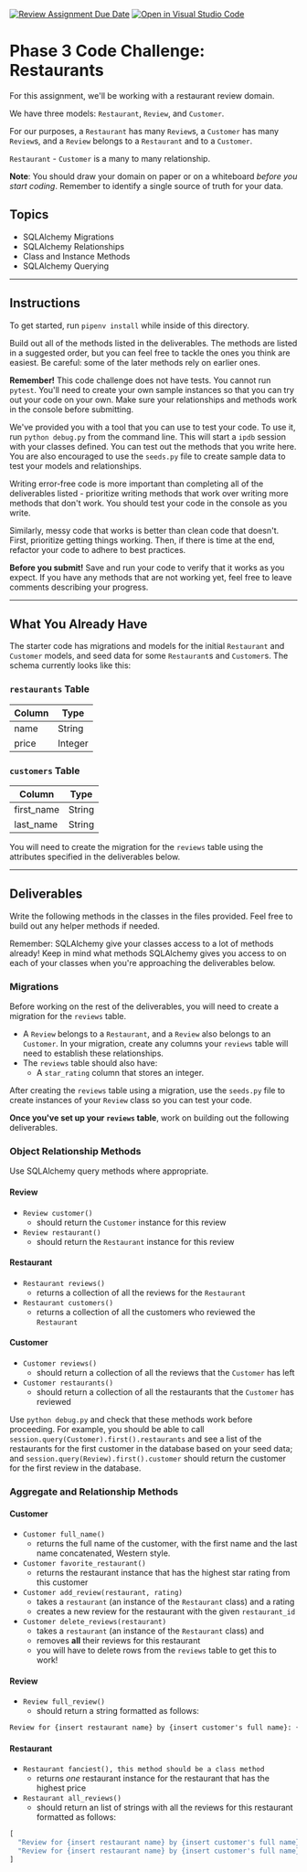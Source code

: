 [![Review Assignment Due Date](https://classroom.github.com/assets/deadline-readme-button-24ddc0f5d75046c5622901739e7c5dd533143b0c8e959d652212380cedb1ea36.svg)](https://classroom.github.com/a/FS3Rk3WR)
[![Open in Visual Studio Code](https://classroom.github.com/assets/open-in-vscode-718a45dd9cf7e7f842a935f5ebbe5719a5e09af4491e668f4dbf3b35d5cca122.svg)](https://classroom.github.com/online_ide?assignment_repo_id=13817563&assignment_repo_type=AssignmentRepo)
# Phase 3 Code Challenge: Restaurants

For this assignment, we'll be working with a restaurant review domain.

We have three models: `Restaurant`, `Review`, and `Customer`.

For our purposes, a `Restaurant` has many `Review`s, a `Customer` has many
`Review`s, and a `Review` belongs to a `Restaurant` and to a `Customer`.

`Restaurant` - `Customer` is a many to many relationship.

**Note**: You should draw your domain on paper or on a whiteboard _before you
start coding_. Remember to identify a single source of truth for your data.

## Topics

- SQLAlchemy Migrations
- SQLAlchemy Relationships
- Class and Instance Methods
- SQLAlchemy Querying

***

## Instructions

To get started, run `pipenv install` while inside of this directory.

Build out all of the methods listed in the deliverables. The methods are listed
in a suggested order, but you can feel free to tackle the ones you think are
easiest. Be careful: some of the later methods rely on earlier ones.

**Remember!** This code challenge does not have tests. You cannot run `pytest`.
 You'll need to create your own sample instances so
that you can try out your code on your own. Make sure your relationships and
methods work in the console before submitting.

We've provided you with a tool that you can use to test your code. To use it,
run `python debug.py` from the command line. This will start a `ipdb` session with
your classes defined. You can test out the methods that you write here. You are
also encouraged to use the `seeds.py` file to create sample data to test your
models and relationships.

Writing error-free code is more important than completing all of the
deliverables listed - prioritize writing methods that work over writing more
methods that don't work. You should test your code in the console as you write.

Similarly, messy code that works is better than clean code that doesn't. First,
prioritize getting things working. Then, if there is time at the end, refactor
your code to adhere to best practices.

**Before you submit!** Save and run your code to verify that it works as you
expect. If you have any methods that are not working yet, feel free to leave
comments describing your progress.

***

## What You Already Have

The starter code has migrations and models for the initial `Restaurant` and
`Customer` models, and seed data for some `Restaurant`s and `Customer`s. The
schema currently looks like this:

### `restaurants` Table

| Column | Type    |
| ------ | ------- |
| name   | String  |
| price  | Integer |

### `customers` Table

| Column     | Type   |
| ---------- | ------ |
| first_name | String |
| last_name  | String |

You will need to create the migration for the `reviews` table using the
attributes specified in the deliverables below.

***

## Deliverables

Write the following methods in the classes in the files provided. Feel free to
build out any helper methods if needed.

Remember: SQLAlchemy give your classes access to a lot of methods already!
Keep in mind what methods SQLAlchemy gives you access to on each of your
classes when you're approaching the deliverables below.

### Migrations

Before working on the rest of the deliverables, you will need to create a
migration for the `reviews` table.

- A `Review` belongs to a `Restaurant`, and a `Review` also belongs to an
  `Customer`. In your migration, create any columns your `reviews` table will
  need to establish these relationships.
- The `reviews` table should also have:
  - A `star_rating` column that stores an integer.

After creating the `reviews` table using a migration, use the `seeds.py` file to
create instances of your `Review` class so you can test your code.

**Once you've set up your `reviews` table**, work on building out the following
deliverables.

### Object Relationship Methods

Use SQLAlchemy query methods where
appropriate.

#### Review

- `Review customer()`
  - should return the `Customer` instance for this review
- `Review restaurant()`
  - should return the `Restaurant` instance for this review

#### Restaurant

- `Restaurant reviews()`
  - returns a collection of all the reviews for the `Restaurant`
- `Restaurant customers()`
  - returns a collection of all the customers who reviewed the `Restaurant`

#### Customer

- `Customer reviews()`
  - should return a collection of all the reviews that the `Customer` has left
- `Customer restaurants()`
  - should return a collection of all the restaurants that the `Customer` has
    reviewed

Use `python debug.py` and check that these methods work before proceeding. For
example, you should be able to call `session.query(Customer).first().restaurants` and see a list
of the restaurants for the first customer in the database based on your seed
data; and `session.query(Review).first().customer` should return the customer for the first
review in the database.

### Aggregate and Relationship Methods

#### Customer

- `Customer full_name()`
  - returns the full name of the customer, with the first name and the last name
    concatenated, Western style.
- `Customer favorite_restaurant()`
  - returns the restaurant instance that has the highest star rating from this customer
- `Customer add_review(restaurant, rating)`
  - takes a `restaurant` (an instance of the `Restaurant` class) and a rating
  - creates a new review for the restaurant with the given `restaurant_id`
- `Customer delete_reviews(restaurant)`
  - takes a `restaurant` (an instance of the `Restaurant` class) and
  - removes **all** their reviews for this restaurant
  - you will have to delete rows from the `reviews` table to get this to work!

#### Review

- `Review full_review()`
  - should return a string formatted as follows:

```txt
Review for {insert restaurant name} by {insert customer's full name}: {insert review star_rating} stars.
```

#### Restaurant

- `Restaurant fanciest(), this method should be a class method`
  - returns _one_ restaurant instance for the restaurant that has the highest
    price
- `Restaurant all_reviews()`
  - should return an list of strings with all the reviews for this restaurant
    formatted as follows:

```py
[
  "Review for {insert restaurant name} by {insert customer's full name}: {insert review star_rating} stars.",
  "Review for {insert restaurant name} by {insert customer's full name}: {insert review star_rating} stars.",
]
```
